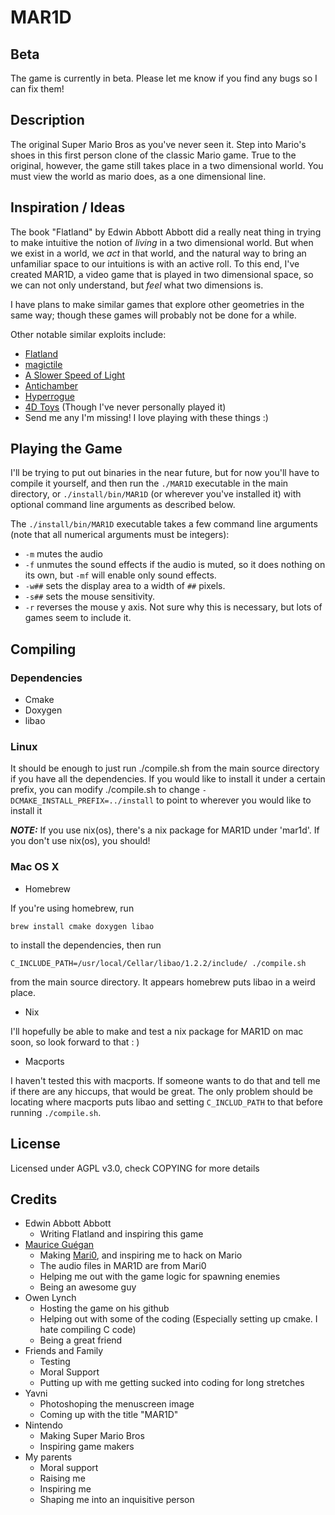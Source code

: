 MAR1D
=====

## Beta
The game is currently in beta. Please let me know if you find any bugs so I can fix them!

## Description
The original Super Mario Bros as you've never seen it. Step into Mario's shoes in this first person clone of the classic Mario game. True to the original, however, the game still takes place in a two dimensional world. You must view the world as mario does, as a one dimensional line.

## Inspiration / Ideas
The book "Flatland" by Edwin Abbott Abbott did a really neat thing in trying to make intuitive the notion of *living* in a two dimensional world. But when we exist in a world, we *act* in that world, and the natural way to bring an unfamiliar space to our intuitions is with an active roll. To this end, I've created MAR1D, a video game that is played in two dimensional space, so we can not only understand, but *feel* what two dimensions is.

I have plans to make similar games that explore other geometries in the same way; though these games will probably not be done for a while.

Other notable similar exploits include:

* [Flatland](https://en.wikipedia.org/wiki/Flatland)
* [magictile](http://roice3.org/magictile/)
* [A Slower Speed of Light](http://gamelab.mit.edu/games/a-slower-speed-of-light/)
* [Antichamber](http://www.antichamber-game.com/)
* [Hyperrogue](http://www.roguetemple.com/z/hyper/)
* [4D Toys](http://www.4dtoys.com/) (Though I've never personally played it)
* Send me any I'm missing! I love playing with these things :)

## Playing the Game
I'll be trying to put out binaries in the near future, but for now you'll have to compile it yourself, and then run the `./MAR1D` executable in the main directory, or `./install/bin/MAR1D` (or wherever you've installed it) with optional command line arguments as described below.

The `./install/bin/MAR1D` executable takes a few command line arguments (note that all numerical arguments must be integers):
* `-m` mutes the audio
* `-f` unmutes the sound effects if the audio is muted, so it does nothing on its own, but `-mf` will enable only sound effects.
* `-w##` sets the display area to a width of `##` pixels.
* `-s##` sets the mouse sensitivity.
* `-r` reverses the mouse y axis. Not sure why this is necessary, but lots of games seem to include it.

## Compiling
### Dependencies
* Cmake
* Doxygen
* libao

### Linux
It should be enough to just run ./compile.sh from the main source directory if you have all the dependencies.
If you would like to install it under a certain prefix, you can modify ./compile.sh to change `-DCMAKE_INSTALL_PREFIX=../install` to point to wherever you would like to install it

***NOTE:*** If you use nix(os), there's a nix package for MAR1D under 'mar1d'. If you don't use nix(os), you should!

### Mac OS X
* Homebrew

If you're using homebrew, run 

`brew install cmake doxygen libao` 

to install the dependencies, then run 

`C_INCLUDE_PATH=/usr/local/Cellar/libao/1.2.2/include/ ./compile.sh`

from the main source directory. It appears homebrew puts libao in a weird place.

* Nix

I'll hopefully be able to make and test a nix package for MAR1D on mac soon, so look forward to that : )

* Macports

I haven't tested this with macports. If someone wants to do that and tell me if there are any hiccups, that would be great. The only problem should be locating where macports puts libao and setting `C_INCLUD_PATH` to that before running `./compile.sh`.

## License
Licensed under AGPL v3.0, check COPYING for more details

## Credits
* Edwin Abbott Abbott
  * Writing Flatland and inspiring this game
* [Maurice Guégan](http://stabyourself.net/about/)
  * Making [Mari0](http://stabyourself.net/mari0/), and inspiring me to hack on Mario
  * The audio files in MAR1D are from Mari0
  * Helping me out with the game logic for spawning enemies
  * Being an awesome guy
* Owen Lynch
  * Hosting the game on his github
  * Helping out with some of the coding (Especially setting up cmake. I hate compiling C code)
  * Being a great friend
* Friends and Family
  * Testing
  * Moral Support
  * Putting up with me getting sucked into coding for long stretches
* Yavni
  * Photoshoping the menuscreen image
  * Coming up with the title "MAR1D"
* Nintendo
  * Making Super Mario Bros
  * Inspiring game makers
* My parents
  * Moral support
  * Raising me
  * Inspiring me
  * Shaping me into an inquisitive person
